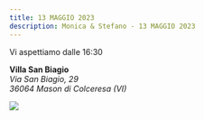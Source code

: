 ```yaml
---
title: 13 MAGGIO 2023
description: Monica & Stefano - 13 MAGGIO 2023
---
```


<p><span class="dot">Vi aspettiamo dalle 16:30</span></p>
<p>
<b>Villa San Biagio</b><br/>
<i>Via San Biagio, 29</i><br/>
<i>36064 Mason di Colceresa (VI)</i>
</p>

<div class="imgcenter">
<img src="/fiori.png"/>
</div>
